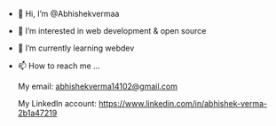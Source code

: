 - 👋 Hi, I’m @Abhishekvermaa
- 👀 I’m interested in web development & open source
- 🌱 I’m currently learning webdev
- 📫 How to reach me ...

   My email: abhishekverma14102@gmail.com 

   My LinkedIn account: https://www.linkedin.com/in/abhishek-verma-2b1a47219
<!---
Abhishekvermaa/Abhishekvermaa is a ✨ special ✨ repository because its `README.md` (this file) appears on your GitHub profile.
You can click the Preview link to take a look at your changes.
--->
